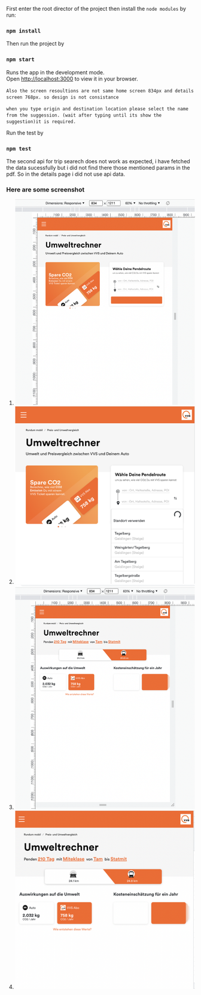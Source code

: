 


First  enter the root director of the project then install the `node modules` by run:

### `npm install`

Then run the project by

### `npm start`

Runs the app in the development mode.\
Open [http://localhost:3000](http://localhost:3000) to view it in your browser.

`Also the screen resoultions are not same home screen 834px and details screen 768px. so design is not consistance`

`when you type origin and destination location please select the name from the suggession. (wait after typing until its show the suggestion)it is required.`

 Run the test by 
### `npm test`

The second api for trip searech does not work as expected, i have fetched the data sucessfully but i did not find there  those mentioned params in the pdf. So in the details page i did not use api data. 

### Here are some screenshot

1. ![screenshot](screenshots/1.png)
2.  ![screenshot](screenshots/2.png)
3. ![screenshot](screenshots/3.png)
4. ![screenshot](screenshots/4.png)

